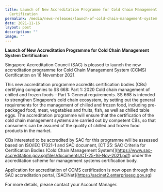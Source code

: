 ```yaml
---
title: Launch of New Accreditation Programme for Cold Chain Management System
  Certification
permalink: /media/news-releases/launch-of-cold-chain-management-system-certification/
date: 2021-11-16
layout: post
description: ""
image: ""
---
```

**Launch of New Accreditation Programme for Cold Chain Management System Certification**

Singapore Accreditation Council (SAC) is pleased to launch the new accreditation programme for Cold Chain Management System (CCMS) Certification on 16 November 2021. 

This new accreditation programme accredits certification bodies (CBs) certifying companies to SS 668: Part 1: 2020 Cold chain management of chilled and frozen foods – Part 1: General requirements. SS 668 is intended to strengthen Singapore’s cold chain ecosystem, by setting out the general requirements for the management of chilled and frozen food, including pre-packaged food, meat, vegetables and fruits, fish, as well as chilled table eggs. The accreditation programme will ensure that the certification of the cold chain management systems are carried out by competent CBs, so that consumers can be assured of the quality of chilled and frozen food products in the market.

CBs interested to be accredited by SAC for this programme will be assessed based on ISO/IEC 17021-1 and SAC document, [CT 25: SAC Criteria for Certification Bodies (Cold Chain Management System)\](https://www.sac-accreditation.gov.sg/files/documents/CT-25-16-Nov-2021.pdf) under the accreditation scheme for management systems certification body.

Application for accreditation of CCMS certification is now open through the SAC accreditation portal, \[SACiNet](https://sacinet2.enterprisesg.gov.sg)

For more details, please contact your Account Manager.
